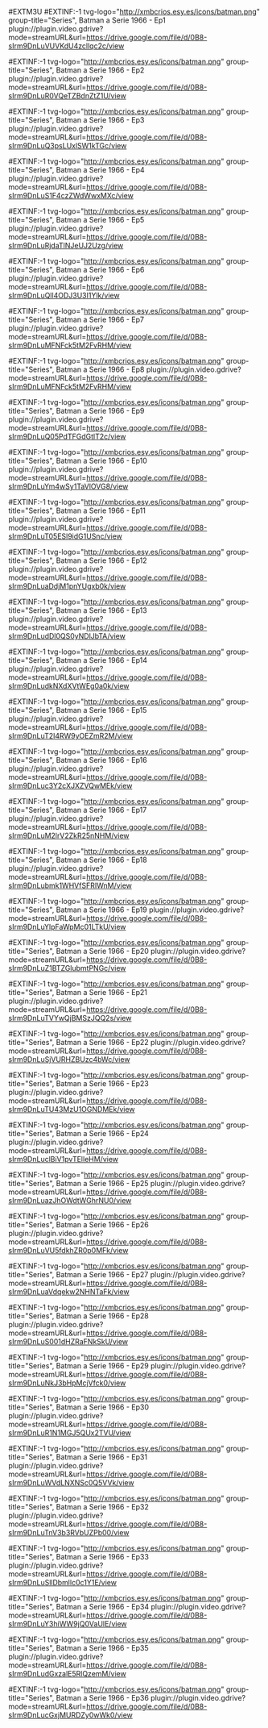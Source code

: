 #EXTM3U
#EXTINF:-1 tvg-logo="http://xmbcrios.esy.es/icons/batman.png" group-title="Series", Batman a Serie  1966 - Ep1    
plugin://plugin.video.gdrive?mode=streamURL&amp;url=https://drive.google.com/file/d/0B8-sIrm9DnLuVUVKdU4zcllqc2c/view
 
#EXTINF:-1 tvg-logo="http://xmbcrios.esy.es/icons/batman.png" group-title="Series", Batman a Serie  1966 - Ep2    
plugin://plugin.video.gdrive?mode=streamURL&amp;url=https://drive.google.com/file/d/0B8-sIrm9DnLuR0VQeTZBdnZtZ1U/view
 
#EXTINF:-1 tvg-logo="http://xmbcrios.esy.es/icons/batman.png" group-title="Series", Batman a Serie  1966 - Ep3  
plugin://plugin.video.gdrive?mode=streamURL&amp;url=https://drive.google.com/file/d/0B8-sIrm9DnLuQ3psLUxlSW1kTGc/view
 
#EXTINF:-1 tvg-logo="http://xmbcrios.esy.es/icons/batman.png" group-title="Series", Batman a Serie  1966 - Ep4  
plugin://plugin.video.gdrive?mode=streamURL&amp;url=https://drive.google.com/file/d/0B8-sIrm9DnLuS1F4czZWdWwxMXc/view
 
#EXTINF:-1 tvg-logo="http://xmbcrios.esy.es/icons/batman.png" group-title="Series", Batman a Serie  1966 - Ep5    
plugin://plugin.video.gdrive?mode=streamURL&amp;url=https://drive.google.com/file/d/0B8-sIrm9DnLuRjdaTlNJeUJ2Uzg/view
 
#EXTINF:-1 tvg-logo="http://xmbcrios.esy.es/icons/batman.png" group-title="Series", Batman a Serie  1966 - Ep6    
plugin://plugin.video.gdrive?mode=streamURL&amp;url=https://drive.google.com/file/d/0B8-sIrm9DnLuQll4ODJ3U3I1Ylk/view
 
#EXTINF:-1 tvg-logo="http://xmbcrios.esy.es/icons/batman.png" group-title="Series", Batman a Serie  1966 - Ep7  
plugin://plugin.video.gdrive?mode=streamURL&amp;url=https://drive.google.com/file/d/0B8-sIrm9DnLuMFNFck5tM2FvRHM/view
 
#EXTINF:-1 tvg-logo="http://xmbcrios.esy.es/icons/batman.png" group-title="Series", Batman a Serie  1966 - Ep8
plugin://plugin.video.gdrive?mode=streamURL&amp;url=https://drive.google.com/file/d/0B8-sIrm9DnLuMFNFck5tM2FvRHM/view
 
#EXTINF:-1 tvg-logo="http://xmbcrios.esy.es/icons/batman.png" group-title="Series", Batman a Serie  1966 - Ep9    
plugin://plugin.video.gdrive?mode=streamURL&amp;url=https://drive.google.com/file/d/0B8-sIrm9DnLuQ05PdTFGdGtlT2c/view
 
#EXTINF:-1 tvg-logo="http://xmbcrios.esy.es/icons/batman.png" group-title="Series", Batman a Serie  1966 - Ep10    
plugin://plugin.video.gdrive?mode=streamURL&amp;url=https://drive.google.com/file/d/0B8-sIrm9DnLuYm4wSy1TaVlOVG8/view
 
#EXTINF:-1 tvg-logo="http://xmbcrios.esy.es/icons/batman.png" group-title="Series", Batman a Serie  1966 - Ep11    
plugin://plugin.video.gdrive?mode=streamURL&amp;url=https://drive.google.com/file/d/0B8-sIrm9DnLuT05ESl9idG1USnc/view
 
#EXTINF:-1 tvg-logo="http://xmbcrios.esy.es/icons/batman.png" group-title="Series", Batman a Serie  1966 - Ep12  
plugin://plugin.video.gdrive?mode=streamURL&amp;url=https://drive.google.com/file/d/0B8-sIrm9DnLuaDdjM1pnYUgxb0k/view
 
#EXTINF:-1 tvg-logo="http://xmbcrios.esy.es/icons/batman.png" group-title="Series", Batman a Serie  1966 - Ep13  
plugin://plugin.video.gdrive?mode=streamURL&amp;url=https://drive.google.com/file/d/0B8-sIrm9DnLudDl0QS0yNDlJbTA/view
 
#EXTINF:-1 tvg-logo="http://xmbcrios.esy.es/icons/batman.png" group-title="Series", Batman a Serie  1966 - Ep14    
plugin://plugin.video.gdrive?mode=streamURL&amp;url=https://drive.google.com/file/d/0B8-sIrm9DnLudkNXdXVtWEg0a0k/view
 
#EXTINF:-1 tvg-logo="http://xmbcrios.esy.es/icons/batman.png" group-title="Series", Batman a Serie  1966 - Ep15    
plugin://plugin.video.gdrive?mode=streamURL&amp;url=https://drive.google.com/file/d/0B8-sIrm9DnLuT2l4RW9yOEZmR2M/view
 
#EXTINF:-1 tvg-logo="http://xmbcrios.esy.es/icons/batman.png" group-title="Series", Batman a Serie  1966 - Ep16    
plugin://plugin.video.gdrive?mode=streamURL&amp;url=https://drive.google.com/file/d/0B8-sIrm9DnLuc3Y2cXJXZVQwMEk/view
 
#EXTINF:-1 tvg-logo="http://xmbcrios.esy.es/icons/batman.png" group-title="Series", Batman a Serie  1966 - Ep17  
plugin://plugin.video.gdrive?mode=streamURL&amp;url=https://drive.google.com/file/d/0B8-sIrm9DnLuM2lrV2ZkR25nNHM/view
 
#EXTINF:-1 tvg-logo="http://xmbcrios.esy.es/icons/batman.png" group-title="Series", Batman a Serie  1966 - Ep18  
plugin://plugin.video.gdrive?mode=streamURL&amp;url=https://drive.google.com/file/d/0B8-sIrm9DnLubmk1WHVfSFRIWnM/view
 
#EXTINF:-1 tvg-logo="http://xmbcrios.esy.es/icons/batman.png" group-title="Series", Batman a Serie  1966 - Ep19
plugin://plugin.video.gdrive?mode=streamURL&amp;url=https://drive.google.com/file/d/0B8-sIrm9DnLuYlpFaWpMc01LTkU/view
 
#EXTINF:-1 tvg-logo="http://xmbcrios.esy.es/icons/batman.png" group-title="Series", Batman a Serie  1966 - Ep20
plugin://plugin.video.gdrive?mode=streamURL&amp;url=https://drive.google.com/file/d/0B8-sIrm9DnLuZ1BTZGlubmtPNGc/view
 
#EXTINF:-1 tvg-logo="http://xmbcrios.esy.es/icons/batman.png" group-title="Series", Batman a Serie  1966 - Ep21  
plugin://plugin.video.gdrive?mode=streamURL&amp;url=https://drive.google.com/file/d/0B8-sIrm9DnLuTVYwQjBMSzJQQ2s/view
 
#EXTINF:-1 tvg-logo="http://xmbcrios.esy.es/icons/batman.png" group-title="Series", Batman a Serie  1966 - Ep22
plugin://plugin.video.gdrive?mode=streamURL&amp;url=https://drive.google.com/file/d/0B8-sIrm9DnLuSjVURHZBUzc4bWc/view
 
#EXTINF:-1 tvg-logo="http://xmbcrios.esy.es/icons/batman.png" group-title="Series", Batman a Serie  1966 - Ep23  
plugin://plugin.video.gdrive?mode=streamURL&amp;url=https://drive.google.com/file/d/0B8-sIrm9DnLuTU43MzU1OGNDMEk/view
 
#EXTINF:-1 tvg-logo="http://xmbcrios.esy.es/icons/batman.png" group-title="Series", Batman a Serie  1966 - Ep24  
plugin://plugin.video.gdrive?mode=streamURL&amp;url=https://drive.google.com/file/d/0B8-sIrm9DnLuclBiV1pvTElleHM/view
 
#EXTINF:-1 tvg-logo="http://xmbcrios.esy.es/icons/batman.png" group-title="Series", Batman a Serie  1966 - Ep25
plugin://plugin.video.gdrive?mode=streamURL&amp;url=https://drive.google.com/file/d/0B8-sIrm9DnLuazJhOWdtWGhrNU0/view
 
#EXTINF:-1 tvg-logo="http://xmbcrios.esy.es/icons/batman.png" group-title="Series", Batman a Serie  1966 - Ep26  
plugin://plugin.video.gdrive?mode=streamURL&amp;url=https://drive.google.com/file/d/0B8-sIrm9DnLuVU5fdkhZR0p0MFk/view
 
#EXTINF:-1 tvg-logo="http://xmbcrios.esy.es/icons/batman.png" group-title="Series", Batman a Serie  1966 - Ep27
plugin://plugin.video.gdrive?mode=streamURL&amp;url=https://drive.google.com/file/d/0B8-sIrm9DnLuaVdqekw2NHNTaFk/view
 
#EXTINF:-1 tvg-logo="http://xmbcrios.esy.es/icons/batman.png" group-title="Series", Batman a Serie  1966 - Ep28  
plugin://plugin.video.gdrive?mode=streamURL&amp;url=https://drive.google.com/file/d/0B8-sIrm9DnLuS001dHZRaFNkSkU/view
 
#EXTINF:-1 tvg-logo="http://xmbcrios.esy.es/icons/batman.png" group-title="Series", Batman a Serie  1966 - Ep29
plugin://plugin.video.gdrive?mode=streamURL&amp;url=https://drive.google.com/file/d/0B8-sIrm9DnLuNkJ3bHpMcjVfck0/view
 
#EXTINF:-1 tvg-logo="http://xmbcrios.esy.es/icons/batman.png" group-title="Series", Batman a Serie  1966 - Ep30  
plugin://plugin.video.gdrive?mode=streamURL&amp;url=https://drive.google.com/file/d/0B8-sIrm9DnLuR1N1MGJ5QUx2TVU/view
 
#EXTINF:-1 tvg-logo="http://xmbcrios.esy.es/icons/batman.png" group-title="Series", Batman a Serie  1966 - Ep31  
plugin://plugin.video.gdrive?mode=streamURL&amp;url=https://drive.google.com/file/d/0B8-sIrm9DnLuWVdLNXNSc0Q5VVk/view
 
#EXTINF:-1 tvg-logo="http://xmbcrios.esy.es/icons/batman.png" group-title="Series", Batman a Serie  1966 - Ep32  
plugin://plugin.video.gdrive?mode=streamURL&amp;url=https://drive.google.com/file/d/0B8-sIrm9DnLuTnV3b3RVbUZPb00/view
 
#EXTINF:-1 tvg-logo="http://xmbcrios.esy.es/icons/batman.png" group-title="Series", Batman a Serie  1966 - Ep33  
plugin://plugin.video.gdrive?mode=streamURL&amp;url=https://drive.google.com/file/d/0B8-sIrm9DnLuSllDbmllc0c1Y1E/view
 
#EXTINF:-1 tvg-logo="http://xmbcrios.esy.es/icons/batman.png" group-title="Series", Batman a Serie  1966 - Ep34
plugin://plugin.video.gdrive?mode=streamURL&amp;url=https://drive.google.com/file/d/0B8-sIrm9DnLuY3hiWW9jQ0VaUlE/view
 
#EXTINF:-1 tvg-logo="http://xmbcrios.esy.es/icons/batman.png" group-title="Series", Batman a Serie  1966 - Ep35  
plugin://plugin.video.gdrive?mode=streamURL&amp;url=https://drive.google.com/file/d/0B8-sIrm9DnLudGxzalE5RlQzemM/view
 
#EXTINF:-1 tvg-logo="http://xmbcrios.esy.es/icons/batman.png" group-title="Series", Batman a Serie  1966 - Ep36
plugin://plugin.video.gdrive?mode=streamURL&amp;url=https://drive.google.com/file/d/0B8-sIrm9DnLucGxjMURDZy0wWk0/view
